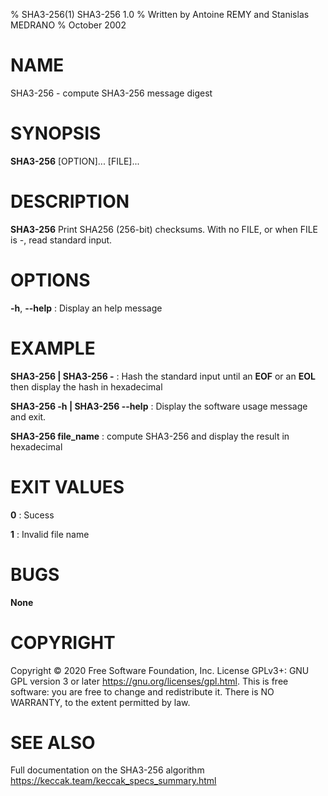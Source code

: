 % SHA3-256(1) SHA3-256 1.0
% Written by Antoine REMY and Stanislas MEDRANO
% October 2002

# NAME
SHA3-256 - compute SHA3-256 message digest

# SYNOPSIS
**SHA3-256** [OPTION]... [FILE]...

# DESCRIPTION
**SHA3-256** Print SHA256 (256-bit) checksums. With no FILE, or when FILE is -, read standard input.

# OPTIONS
**-h**, **\-\-help**
: Display an help message

# EXAMPLE
**SHA3-256 | SHA3-256 -**
: Hash the standard input until an **EOF** or an **EOL** then display the hash in hexadecimal

**SHA3-256 -h | SHA3-256 --help**
: Display the software usage message and exit.

**SHA3-256 file_name**
: compute SHA3-256 and display the result in hexadecimal

# EXIT VALUES
**0**
: Sucess

**1**
: Invalid file name

# BUGS
**None**

# COPYRIGHT
Copyright © 2020 Free Software Foundation, Inc.  License GPLv3+: GNU GPL version 3 or later <https://gnu.org/licenses/gpl.html>.
This is free software: you are free to change and redistribute it.  There is NO WARRANTY, to the extent permitted by law.

# SEE ALSO
Full documentation on the SHA3-256 algorithm https://keccak.team/keccak_specs_summary.html

